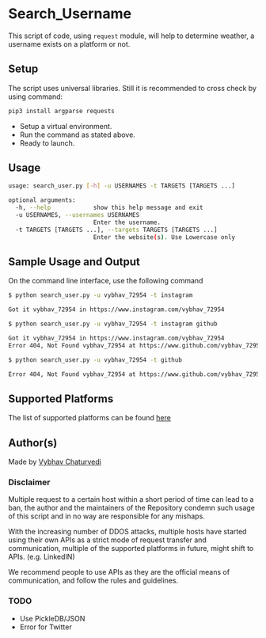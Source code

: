 # Search_Username

This script of code, using `request` module, will  help to determine weather, a username exists on a platform or not.

## Setup

The script uses universal libraries. Still it is recommended to cross check by using command:



```bash
pip3 install argparse requests
```

- Setup a virtual environment.
- Run the command as stated above.
- Ready to launch.

## Usage

```bash
usage: search_user.py [-h] -u USERNAMES -t TARGETS [TARGETS ...]

optional arguments:
  -h, --help            show this help message and exit
  -u USERNAMES, --usernames USERNAMES
                        Enter the username.
  -t TARGETS [TARGETS ...], --targets TARGETS [TARGETS ...]
                        Enter the website(s). Use Lowercase only
```

## Sample Usage and Output

On the command line interface, use the following command 

```bash
$ python search_user.py -u vybhav_72954 -t instagram

Got it vybhav_72954 in https://www.instagram.com/vybhav_72954

$ python search_user.py -u vybhav_72954 -t instagram github

Got it vybhav_72954 in https://www.instagram.com/vybhav_72954
Error 404, Not Found vybhav_72954 at https://www.github.com/vybhav_72954

$ python search_user.py -u vybhav_72954 -t github

Error 404, Not Found vybhav_72954 at https://www.github.com/vybhav_72954
```

## Supported Platforms

The list of supported platforms can be found [here](./platfrom.txt)

## Author(s)

Made by [Vybhav Chaturvedi](https://www.linkedin.com/in/vybhav-chaturvedi-0ba82614a/)

### Disclaimer

Multiple request to a certain host within a short period of time can lead to a ban,
the author and the maintainers of the Repository condemn such usage of this script and in no way are responsible
for any mishaps.

With the increasing number of DDOS attacks, multiple hosts have started using their own APIs as a strict mode of
request transfer and communication, multiple of the supported platforms in future, might shift to APIs. (e.g. LinkedIN)

We recommend people to use APIs as they are the official means of communication, and follow the rules and guidelines.

### TODO

- Use PickleDB/JSON
- Error for Twitter
